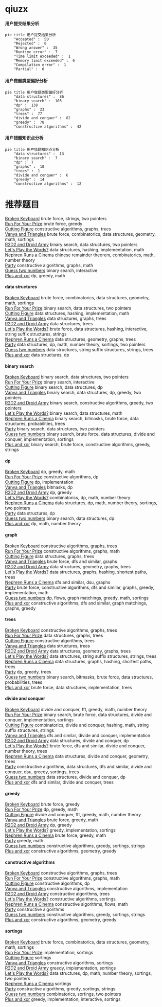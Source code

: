 # qiuzx
<!-- tabs:start -->
#### **用户提交结果分析**

```mermaid
pie title 用户提交结果分析
    "Accepted" :  50
    "Rejected" :  0
    "Wrong answer" :  35
    "Runtime error" :  7
    "Time limit exceeded" :  1
    "Memory limit exceeded" :  6
    "Compilation error" :  1
    "Partial" :  0
```
#### **用户做题类型偏好分析**

```mermaid
pie title 用户做题类型偏好分析
    "data structures" :  86
    "binary search" :  103
    "dp" :  138
    "graphs" :  23
    "trees" :  77
    "divide and conquer" :  82
    "greedy" :  78
    "constructive algorithms" :  42
```
#### **用户错题知识点分析**

```mermaid
pie title 用户错题知识点分析
    "data structures" :  13
    "binary search" :  7
    "dp" :  7
    "graphs" :  10
    "trees" :  1
    "divide and conquer" :  6
    "greedy" :  14
    "constructive algorithms" :  12
```
<!-- tabs:end -->
# 推荐题目
[Broken Keyboard](http://codeforces.com/problemset/problem/1251/A)		brute force,
                        strings,
                        two pointers		  
[Run For Your Prize](http://codeforces.com/problemset/problem/938/B)		brute force,
                        greedy		  
[Cutting Figure](http://codeforces.com/problemset/problem/193/A)		constructive algorithms,
                        graphs,
                        trees		  
[Vanya and Triangles](http://codeforces.com/problemset/problem/552/D)		brute force,
                        combinatorics,
                        data structures,
                        geometry,
                        math,
                        sortings		  
[R2D2 and Droid Army](http://codeforces.com/problemset/problem/514/D)		binary search,
                        data structures,
                        two pointers		  
[Let's Play the Words?](http://codeforces.com/problemset/problem/1277/D)		data structures,
                        hashing,
                        implementation,
                        math		  
[Nephren Runs a Cinema](http://codeforces.com/problemset/problem/896/D)		chinese remainder theorem,
                        combinatorics,
                        math,
                        number theory		  
[Party](http://codeforces.com/problemset/problem/23/B)		constructive algorithms,
                        graphs,
                        math		  
[Guess two numbers](https://codeforces.com/contest/1008/problem/E)		binary search,
                        interactive		  
[Plus and xor](http://codeforces.com/problemset/problem/76/D)		dp,
                        greedy,
                        math		  
<!-- tabs:start -->
#### **data structures**
[Broken Keyboard](http://codeforces.com/problemset/problem/552/D)		brute force,
                        combinatorics,
                        data structures,
                        geometry,
                        math,
                        sortings		  
[Run For Your Prize](http://codeforces.com/problemset/problem/514/D)		binary search,
                        data structures,
                        two pointers		  
[Cutting Figure](http://codeforces.com/problemset/problem/1277/D)		data structures,
                        hashing,
                        implementation,
                        math		  
[Vanya and Triangles](http://codeforces.com/problemset/problem/276/E)		data structures,
                        graphs,
                        trees		  
[R2D2 and Droid Army](http://codeforces.com/problemset/problem/1413/F)		data structures,
                        trees		  
[Let's Play the Words?](http://codeforces.com/problemset/problem/710/F)		brute force,
                        data structures,
                        hashing,
                        interactive,
                        string suffix structures,
                        strings		  
[Nephren Runs a Cinema](http://codeforces.com/problemset/problem/1368/G)		data structures,
                        geometry,
                        graphs,
                        trees		  
[Party](http://codeforces.com/problemset/problem/665/F)		data structures,
                        dp,
                        math,
                        number theory,
                        sortings,
                        two pointers		  
[Guess two numbers](http://codeforces.com/problemset/problem/547/E)		data structures,
                        string suffix structures,
                        strings,
                        trees		  
[Plus and xor](http://codeforces.com/problemset/problem/1106/E)		data structures,
                        dp		  
#### **binary search**
[Broken Keyboard](http://codeforces.com/problemset/problem/514/D)		binary search,
                        data structures,
                        two pointers		  
[Run For Your Prize](https://codeforces.com/contest/1008/problem/E)		binary search,
                        interactive		  
[Cutting Figure](http://codeforces.com/problemset/problem/1486/D)		binary search,
                        data structures,
                        dp		  
[Vanya and Triangles](http://codeforces.com/problemset/problem/1492/C)		binary search,
                        data structures,
                        dp,
                        greedy,
                        two pointers		  
[R2D2 and Droid Army](http://codeforces.com/problemset/problem/1463/D)		binary search,
                        constructive algorithms,
                        greedy,
                        two pointers		  
[Let's Play the Words?](http://codeforces.com/problemset/problem/1490/G)		binary search,
                        data structures,
                        math		  
[Nephren Runs a Cinema](http://codeforces.com/problemset/problem/1479/D)		binary search,
                        bitmasks,
                        brute force,
                        data structures,
                        probabilities,
                        trees		  
[Party](http://codeforces.com/problemset/problem/1436/E)		binary search,
                        data structures,
                        two pointers		  
[Guess two numbers](http://codeforces.com/problemset/problem/1461/D)		binary search,
                        brute force,
                        data structures,
                        divide and conquer,
                        implementation,
                        sortings		  
[Plus and xor](http://codeforces.com/problemset/problem/1493/C)		binary search,
                        brute force,
                        constructive algorithms,
                        greedy,
                        strings		  
#### **dp**
[Broken Keyboard](http://codeforces.com/problemset/problem/76/D)		dp,
                        greedy,
                        math		  
[Run For Your Prize](http://codeforces.com/problemset/problem/331/E2)		constructive algorithms,
                        dp		  
[Cutting Figure](http://codeforces.com/problemset/problem/873/B)		dp,
                        implementation		  
[Vanya and Triangles](http://codeforces.com/problemset/problem/1234/F)		bitmasks,
                        dp		  
[R2D2 and Droid Army](http://codeforces.com/problemset/problem/915/C)		dp,
                        greedy		  
[Let's Play the Words?](http://codeforces.com/problemset/problem/559/C)		combinatorics,
                        dp,
                        math,
                        number theory		  
[Nephren Runs a Cinema](http://codeforces.com/problemset/problem/665/F)		data structures,
                        dp,
                        math,
                        number theory,
                        sortings,
                        two pointers		  
[Party](http://codeforces.com/problemset/problem/1106/E)		data structures,
                        dp		  
[Guess two numbers](http://codeforces.com/problemset/problem/1486/D)		binary search,
                        data structures,
                        dp		  
[Plus and xor](http://codeforces.com/problemset/problem/283/D)		dp,
                        math,
                        number theory		  
#### **graph**
[Broken Keyboard](http://codeforces.com/problemset/problem/193/A)		constructive algorithms,
                        graphs,
                        trees		  
[Run For Your Prize](http://codeforces.com/problemset/problem/23/B)		constructive algorithms,
                        graphs,
                        math		  
[Cutting Figure](http://codeforces.com/problemset/problem/276/E)		data structures,
                        graphs,
                        trees		  
[Vanya and Triangles](http://codeforces.com/problemset/problem/869/D)		brute force,
                        dfs and similar,
                        graphs		  
[R2D2 and Droid Army](http://codeforces.com/problemset/problem/1368/G)		data structures,
                        geometry,
                        graphs,
                        trees		  
[Let's Play the Words?](http://codeforces.com/problemset/problem/763/D)		data structures,
                        graphs,
                        hashing,
                        shortest paths,
                        trees		  
[Nephren Runs a Cinema](http://codeforces.com/problemset/problem/977/E)		dfs and similar,
                        dsu,
                        graphs		  
[Party](http://codeforces.com/problemset/problem/1487/C)		brute force,
                        constructive algorithms,
                        dfs and similar,
                        graphs,
                        greedy,
                        implementation,
                        math		  
[Guess two numbers](http://codeforces.com/problemset/problem/1437/C)		dp,
                        flows,
                        graph matchings,
                        greedy,
                        math,
                        sortings		  
[Plus and xor](http://codeforces.com/problemset/problem/1470/D)		constructive algorithms,
                        dfs and similar,
                        graph matchings,
                        graphs,
                        greedy		  
#### **trees**
[Broken Keyboard](http://codeforces.com/problemset/problem/193/A)		constructive algorithms,
                        graphs,
                        trees		  
[Run For Your Prize](http://codeforces.com/problemset/problem/276/E)		data structures,
                        graphs,
                        trees		  
[Cutting Figure](http://codeforces.com/problemset/problem/959/C)		constructive algorithms,
                        trees		  
[Vanya and Triangles](http://codeforces.com/problemset/problem/1413/F)		data structures,
                        trees		  
[R2D2 and Droid Army](http://codeforces.com/problemset/problem/1368/G)		data structures,
                        geometry,
                        graphs,
                        trees		  
[Let's Play the Words?](http://codeforces.com/problemset/problem/547/E)		data structures,
                        string suffix structures,
                        strings,
                        trees		  
[Nephren Runs a Cinema](http://codeforces.com/problemset/problem/763/D)		data structures,
                        graphs,
                        hashing,
                        shortest paths,
                        trees		  
[Party](http://codeforces.com/problemset/problem/1481/F)		dp,
                        greedy,
                        trees		  
[Guess two numbers](http://codeforces.com/problemset/problem/1479/D)		binary search,
                        bitmasks,
                        brute force,
                        data structures,
                        probabilities,
                        trees		  
[Plus and xor](http://codeforces.com/problemset/problem/1511/C)		brute force,
                        data structures,
                        implementation,
                        trees		  
#### **divide and conquer**
[Broken Keyboard](http://codeforces.com/problemset/problem/1257/G)		divide and conquer,
                        fft,
                        greedy,
                        math,
                        number theory		  
[Run For Your Prize](http://codeforces.com/problemset/problem/1461/D)		binary search,
                        brute force,
                        data structures,
                        divide and conquer,
                        implementation,
                        sortings		  
[Cutting Figure](http://codeforces.com/problemset/problem/1466/G)		combinatorics,
                        divide and conquer,
                        hashing,
                        math,
                        string suffix structures,
                        strings		  
[Vanya and Triangles](http://codeforces.com/problemset/problem/1490/D)		dfs and similar,
                        divide and conquer,
                        implementation		  
[R2D2 and Droid Army](https://codeforces.com/contest/1483/problem/C)		data structures,
                        divide and conquer,
                        dp		  
[Let's Play the Words?](http://codeforces.com/problemset/problem/1491/E)		brute force,
                        dfs and similar,
                        divide and conquer,
                        number theory,
                        trees		  
[Nephren Runs a Cinema](http://codeforces.com/problemset/problem/1303/G)		data structures,
                        divide and conquer,
                        geometry,
                        trees		  
[Party](http://codeforces.com/problemset/problem/1494/D)		constructive algorithms,
                        data structures,
                        dfs and similar,
                        divide and conquer,
                        dsu,
                        greedy,
                        sortings,
                        trees		  
[Guess two numbers](http://codeforces.com/problemset/problem/1482/E)		data structures,
                        divide and conquer,
                        dp		  
[Plus and xor](http://codeforces.com/problemset/problem/566/C)		dfs and similar,
                        divide and conquer,
                        trees		  
#### **greedy**
[Broken Keyboard](http://codeforces.com/problemset/problem/938/B)		brute force,
                        greedy		  
[Run For Your Prize](http://codeforces.com/problemset/problem/76/D)		dp,
                        greedy,
                        math		  
[Cutting Figure](http://codeforces.com/problemset/problem/1257/G)		divide and conquer,
                        fft,
                        greedy,
                        math,
                        number theory		  
[Vanya and Triangles](http://codeforces.com/problemset/problem/354/A)		brute force,
                        greedy,
                        math		  
[R2D2 and Droid Army](http://codeforces.com/problemset/problem/915/C)		dp,
                        greedy		  
[Let's Play the Words?](http://codeforces.com/problemset/problem/1427/B)		greedy,
                        implementation,
                        sortings		  
[Nephren Runs a Cinema](http://codeforces.com/problemset/problem/1108/C)		brute force,
                        greedy,
                        math		  
[Party](http://codeforces.com/problemset/problem/1203/B)		greedy,
                        math		  
[Guess two numbers](http://codeforces.com/problemset/problem/1348/C)		constructive algorithms,
                        greedy,
                        sortings,
                        strings		  
[Plus and xor](http://codeforces.com/problemset/problem/1237/C1)		constructive algorithms,
                        geometry,
                        greedy		  
#### **constructive algorithms**
[Broken Keyboard](http://codeforces.com/problemset/problem/193/A)		constructive algorithms,
                        graphs,
                        trees		  
[Run For Your Prize](http://codeforces.com/problemset/problem/23/B)		constructive algorithms,
                        graphs,
                        math		  
[Cutting Figure](http://codeforces.com/problemset/problem/331/E2)		constructive algorithms,
                        dp		  
[Vanya and Triangles](http://codeforces.com/problemset/problem/85/A)		constructive algorithms,
                        implementation		  
[R2D2 and Droid Army](http://codeforces.com/problemset/problem/959/C)		constructive algorithms,
                        trees		  
[Let's Play the Words?](http://codeforces.com/problemset/problem/798/D)		constructive algorithms,
                        sortings		  
[Nephren Runs a Cinema](http://codeforces.com/problemset/problem/457/E)		constructive algorithms,
                        flows,
                        math		  
[Party](http://codeforces.com/problemset/problem/804/E)		constructive algorithms		  
[Guess two numbers](http://codeforces.com/problemset/problem/1348/C)		constructive algorithms,
                        greedy,
                        sortings,
                        strings		  
[Plus and xor](http://codeforces.com/problemset/problem/1237/C1)		constructive algorithms,
                        geometry,
                        greedy		  
#### **sortings**
[Broken Keyboard](http://codeforces.com/problemset/problem/552/D)		brute force,
                        combinatorics,
                        data structures,
                        geometry,
                        math,
                        sortings		  
[Run For Your Prize](http://codeforces.com/problemset/problem/378/B)		implementation,
                        sortings		  
[Cutting Figure](http://codeforces.com/problemset/problem/981/B)		sortings		  
[Vanya and Triangles](http://codeforces.com/problemset/problem/798/D)		constructive algorithms,
                        sortings		  
[R2D2 and Droid Army](http://codeforces.com/problemset/problem/1427/B)		greedy,
                        implementation,
                        sortings		  
[Let's Play the Words?](http://codeforces.com/problemset/problem/665/F)		data structures,
                        dp,
                        math,
                        number theory,
                        sortings,
                        two pointers		  
[Nephren Runs a Cinema](http://codeforces.com/problemset/problem/682/B)		sortings		  
[Party](http://codeforces.com/problemset/problem/1348/C)		constructive algorithms,
                        greedy,
                        sortings,
                        strings		  
[Guess two numbers](http://codeforces.com/problemset/problem/652/C)		combinatorics,
                        sortings,
                        two pointers		  
[Plus and xor](http://codeforces.com/problemset/problem/1056/C)		greedy,
                        implementation,
                        interactive,
                        sortings		  
<!-- tabs:end -->
